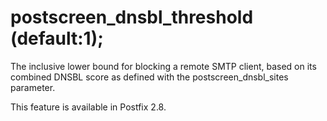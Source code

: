 # postscreen_dnsbl_threshold (default:1); 

 The inclusive lower bound for blocking a remote SMTP client, based on
its combined DNSBL score as defined with the postscreen_dnsbl_sites
parameter. 

 This feature is available in Postfix 2.8.  


